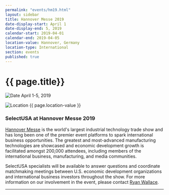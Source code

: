 ```yaml
---
permalink: "events/hm19.html"
layout: sidebar
title: Hannover Messe 2019
date-display-start: April 1
date-display-end: 5, 2019
calendar-start: 2019-04-01
calendar-end: 2019-04-05
location-value: Hannover, Germany
location-type: International
section: events
published: true
---
```


# {{ page.title}}

![Date](https://google.github.io/material-design-icons/action/svg/design/ic_event_24px.svg "Date") April 1-5, 2019

![Location](http://google.github.io/material-design-icons/social/svg/design/ic_location_city_24px.svg "Location") {{ page.location-value }}

### SelectUSA at Hannover Messe 2019

[Hannover Messe](http://www.hannovermesse.de/home) is the world's largest industrial technology trade show and has long been one of the premier event platforms to spark international business opportunities. The greatest and most-advanced manufacturing technologies are showcased and economic development growth is facilitated amongst 200,000 attendees, including members of the international business, manufacturing, and media communities. 

SelectUSA specialists will be available to answer questions and coordinate matchmaking meetings between U.S. economic development organizations and international business investors throughout the show. For more information on our involvement in the event, please contact [Ryan Wallace](mailto:ryan.wallace@trade.gov).

---
